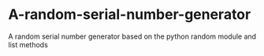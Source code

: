 # A-random-serial-number-generator
A random serial number generator based on the python random module and list methods
